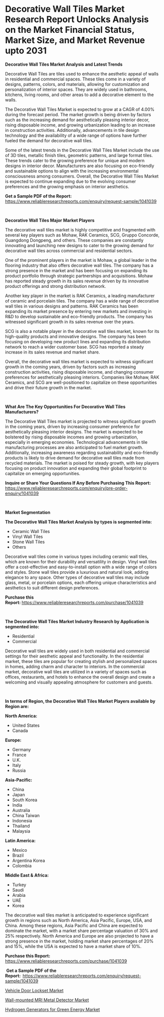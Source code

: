 <p><h1>Decorative Wall Tiles Market Research Report Unlocks Analysis on the Market Financial Status, Market Size, and Market Revenue upto 2031</h1></p><p><strong>Decorative Wall Tiles Market Analysis and Latest Trends</strong></p>
<p><p>Decorative Wall Tiles are tiles used to enhance the aesthetic appeal of walls in residential and commercial spaces. These tiles come in a variety of designs, patterns, colors, and materials, allowing for customization and personalization of interior spaces. They are widely used in bathrooms, kitchens, living rooms, and other areas to add a decorative element to the walls.</p><p>The Decorative Wall Tiles Market is expected to grow at a CAGR of 4.00% during the forecast period. The market growth is being driven by factors such as the increasing demand for aesthetically pleasing interior decor, rising disposable income, and growing urbanization leading to an increase in construction activities. Additionally, advancements in tile design technology and the availability of a wide range of options have further fueled the demand for decorative wall tiles.</p><p>Some of the latest trends in the Decorative Wall Tiles Market include the use of 3D tiles, metallic finish tiles, geometric patterns, and large format tiles. These trends cater to the growing preference for unique and modern designs in interior decor. Manufacturers are also focusing on eco-friendly and sustainable options to align with the increasing environmental consciousness among consumers. Overall, the Decorative Wall Tiles Market is expected to continue expanding due to the evolving consumer preferences and the growing emphasis on interior aesthetics.</p></p>
<p><strong>Get a Sample PDF of the Report:&nbsp;</strong> <a href="https://www.reliableresearchreports.com/enquiry/request-sample/1041039">https://www.reliableresearchreports.com/enquiry/request-sample/1041039</a></p>
<p>&nbsp;</p>
<p><strong>Decorative Wall Tiles Major Market Players</strong></p>
<p><p>The decorative wall tiles market is highly competitive and fragmented with several key players such as Mohaw, RAK Ceramics, SCG, Gruppo Concorde, Guangdong Dongpeng, and others. These companies are constantly innovating and launching new designs to cater to the growing demand for decorative wall tiles across commercial and residential sectors.</p><p>One of the prominent players in the market is Mohaw, a global leader in the flooring industry that also offers decorative wall tiles. The company has a strong presence in the market and has been focusing on expanding its product portfolio through strategic partnerships and acquisitions. Mohaw has reported steady growth in its sales revenue driven by its innovative product offerings and strong distribution network.</p><p>Another key player in the market is RAK Ceramics, a leading manufacturer of ceramic and porcelain tiles. The company has a wide range of decorative wall tiles in various designs and patterns. RAK Ceramics has been expanding its market presence by entering new markets and investing in R&D to develop sustainable and eco-friendly products. The company has witnessed significant growth in its sales revenue over the years.</p><p>SCG is also a notable player in the decorative wall tiles market, known for its high-quality products and innovative designs. The company has been focusing on developing new product lines and expanding its distribution network to reach a wider customer base. SCG has reported a steady increase in its sales revenue and market share.</p><p>Overall, the decorative wall tiles market is expected to witness significant growth in the coming years, driven by factors such as increasing construction activities, rising disposable income, and changing consumer preferences for aesthetically pleasing interiors. Companies like Mohaw, RAK Ceramics, and SCG are well-positioned to capitalize on these opportunities and drive their future growth in the market.</p></p>
<p>&nbsp;</p>
<p><strong>What Are The Key Opportunities For Decorative Wall Tiles Manufacturers?</strong></p>
<p><p>The Decorative Wall Tiles market is projected to witness significant growth in the coming years, driven by increasing consumer preference for aesthetically pleasing interior designs. The market is expected to be bolstered by rising disposable incomes and growing urbanization, especially in emerging economies. Technological advancements in tile manufacturing processes are also anticipated to fuel market growth. Additionally, increasing awareness regarding sustainability and eco-friendly products is likely to drive demand for decorative wall tiles made from recycled materials. The market is poised for steady growth, with key players focusing on product innovation and expanding their global footprint to capitalize on emerging opportunities.</p></p>
<p><strong>Inquire or Share Your Questions If Any Before Purchasing This Report:</strong> <a href="https://www.reliableresearchreports.com/enquiry/pre-order-enquiry/1041039">https://www.reliableresearchreports.com/enquiry/pre-order-enquiry/1041039</a></p>
<p>&nbsp;</p>
<p><strong>Market Segmentation</strong></p>
<p><strong>The Decorative Wall Tiles Market Analysis by types is segmented into:</strong></p>
<p><ul><li>Ceramic Wall Tiles</li><li>Vinyl Wall Tiles</li><li>Stone Wall Tiles</li><li>Others</li></ul></p>
<p><p>Decorative wall tiles come in various types including ceramic wall tiles, which are known for their durability and versatility in design. Vinyl wall tiles offer a cost-effective and easy-to-install option with a wide range of colors and styles. Stone wall tiles provide a luxurious and natural look, adding elegance to any space. Other types of decorative wall tiles may include glass, metal, or porcelain options, each offering unique characteristics and aesthetics to suit different design preferences.</p></p>
<p><strong>Purchase this Report:&nbsp;</strong><a href="https://www.reliableresearchreports.com/purchase/1041039">https://www.reliableresearchreports.com/purchase/1041039</a></p>
<p>&nbsp;</p>
<p><strong>The Decorative Wall Tiles Market Industry Research by Application is segmented into:</strong></p>
<p><ul><li>Residential</li><li>Commercial</li></ul></p>
<p><p>Decorative wall tiles are widely used in both residential and commercial settings for their aesthetic appeal and functionality. In the residential market, these tiles are popular for creating stylish and personalized spaces in homes, adding charm and character to interiors. In the commercial market, decorative wall tiles are utilized in a variety of spaces such as offices, restaurants, and hotels to enhance the overall design and create a welcoming and visually appealing atmosphere for customers and guests.</p></p>
<p>&nbsp;</p>
<p><strong>In terms of Region, the Decorative Wall Tiles Market Players available by Region are:</strong></p>
<p>
    <p> <strong> North America: </strong>
        <ul>
            <li>United States</li>
            <li>Canada</li>
        </ul>
        </p> 
    <p> <strong> Europe: </strong>
        <ul>
            <li>Germany</li>
            <li>France</li>
            <li>U.K.</li>
            <li>Italy</li>
            <li>Russia</li>
        </ul>
        </p> 
    <p> <strong> Asia-Pacific: </strong>
        <ul>
            <li>China</li>
            <li>Japan</li>
            <li>South Korea</li>
            <li>India</li>
            <li>Australia</li>
            <li>China Taiwan</li>
            <li>Indonesia</li>
            <li>Thailand</li>
            <li>Malaysia</li>
        </ul>
        </p> 
    <p> <strong> Latin America: </strong>
        <ul>
            <li>Mexico</li>
            <li>Brazil</li>
            <li>Argentina Korea</li>
            <li>Colombia</li>
        </ul>
        </p> 
    <p> <strong> Middle East & Africa: </strong>
        <ul>
            <li>Turkey</li>
            <li>Saudi</li>
            <li>Arabia</li>
            <li>UAE</li>
            <li>Korea</li>
        </ul>
    </p>
    </p>
<p><p>The decorative wall tiles market is anticipated to experience significant growth in regions such as North America, Asia Pacific, Europe, USA, and China. Among these regions, Asia Pacific and China are expected to dominate the market, with a market share percentage valuation of 30% and 25% respectively. North America and Europe are also projected to have a strong presence in the market, holding market share percentages of 20% and 15%, while the USA is expected to have a market share of 10%.</p></p>
<p><strong>Purchase this Report: </strong><a href="https://www.reliableresearchreports.com/purchase/1041039">https://www.reliableresearchreports.com/purchase/1041039</a></p>
<p>&nbsp;<strong>Get a Sample PDF of the Report:&nbsp;&nbsp;</strong><a href="https://www.reliableresearchreports.com/enquiry/request-sample/1041039">https://www.reliableresearchreports.com/enquiry/request-sample/1041039</a></p>
<p><strong></strong></p>
<p><p><a href="https://view.publitas.com/reportprime-1/vehicle-door-lockset-market-size-and-growth-market-segmentation-regional-and-country-breakdowns-and-market-trends-for-period-from-2023-2030/">Vehicle Door Lockset Market</a></p><p><a href="https://view.publitas.com/reportprime-1/wall-mounted-mri-metal-detector-market-a-comprehensive-report-of-its-market-share-growth-trends-2023-2030/">Wall-mounted MRI Metal Detector Market</a></p><p><a href="https://view.publitas.com/reportprime-1/hydrogen-generators-for-green-energy-market-size-market-trends-and-growth-outlook-forecasted-for-period-from-2023-to-2030/">Hydrogen Generators for Green Energy Market</a></p></p>